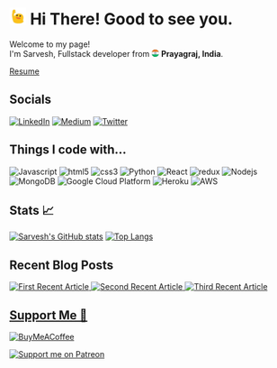 <h1><img src="./public/blob-wave.gif" width="30"/>  Hi There! Good to see you.</h1>

<p>Welcome to my page! </br> I'm Sarvesh, Fullstack developer from <img src="./public/india.png" width="13"/> <b>Prayagraj, India</b>. </p>

[Resume](https://drive.google.com/file/d/1Z9Bya4GoDxj3q67CADwp6vzFxslG4G-z/view?usp=sharing)

## Socials
[![LinkedIn](https://img.shields.io/badge/LinkedIn-%230077B5.svg?logo=linkedin&logoColor=white)](https://linkedin.com/in/sarveshm) [![Medium](https://img.shields.io/badge/Medium-12100E?logo=medium&logoColor=white)](https://medium.com/@sarveshworld) [![Twitter](https://img.shields.io/badge/Twitter-%231DA1F2.svg?logo=Twitter&logoColor=white)](https://twitter.com/sarveshworld)


<h2>Things I code with...</h2>
<p>
<img alt="Javascript" src="https://img.shields.io/badge/-JavaScript-F7DF1E?style=flat-square&logo=javascript&logoColor=white" />
<img alt="html5" src="https://img.shields.io/badge/-HTML-E34F26?style=flat-square&logo=html5&logoColor=white" />
<img alt="css3" src="https://img.shields.io/badge/-CSS-1572B6?style=flat-square&logo=css3&logoColor=white" />
<!-- <img alt="TypeScript" src="https://img.shields.io/badge/-TypeScript-007ACC?style=flat-square&logo=typescript&logoColor=white" /> -->
<img alt="Python" src="https://img.shields.io/badge/-Python-3776ab?style=flat-square&logo=python&logoColor=white" />
<!-- <img alt="C++" src="https://img.shields.io/badge/-C++-00599c?style=flat-square&logo=cplusplus&logoColor=white" /> -->
<!-- <img alt="Kotlin" src="https://img.shields.io/badge/-Kotlin-7f52ff?style=flat-square&logo=kotlin&logoColor=white" /> -->
<!-- <img alt="Flutter" src="https://img.shields.io/badge/-Flutter-02569b?style=flat-square&logo=flutter&logoColor=white" /> -->
<!-- <img alt="Dart" src="https://img.shields.io/badge/-Dart-0175c2?style=flat-square&logo=dart&logoColor=white" /> -->
<img alt="React" src="https://img.shields.io/badge/-React-45b8d8?style=flat-square&logo=react&logoColor=white" />
<img alt="redux" src="https://img.shields.io/badge/-Redux-764ABC?style=flat-square&logo=redux&logoColor=white" />
<img alt="Nodejs" src="https://img.shields.io/badge/-Nodejs-43853d?style=flat-square&logo=Node.js&logoColor=white" />
<img alt="MongoDB" src="https://img.shields.io/badge/-MongoDB-13aa52?style=flat-square&logo=mongodb&logoColor=white" />
<img alt="Google Cloud Platform" src="https://img.shields.io/badge/-Google_Cloud_Platform-1a73e8?style=flat-square&logo=google-cloud&logoColor=white" />
<img alt="Heroku" src="https://img.shields.io/badge/-Heroku-430098?style=flat-square&logo=heroku&logoColor=white" />
<img alt="AWS" src="https://img.shields.io/badge/-aws-232F3E?style=flat-square&logo=amazon-aws&logoColor=white" />
<!-- <img alt="Docker" src="https://img.shields.io/badge/-Docker-46a2f1?style=flat-square&logo=docker&logoColor=white" /> -->



<h2>Stats 📈</h2>

[![Sarvesh's GitHub stats](https://github-readme-stats.vercel.app/api?username=SarveshMishra&count_private=true&show_icons=true&theme=flag-india&include_all_commits=true)](https://github.com/anuraghazra/github-readme-stats)
[![Top Langs](https://github-readme-stats.vercel.app/api/top-langs/?username=SarveshMishra&layout=compact)](https://github.com/anuraghazra/github-readme-stats)
<!-- [![Sarvesh's wakatime stats](https://github-readme-stats.vercel.app/api/wakatime?username=SarveshMishra)](https://github.com/anuraghazra/github-readme-stats) -->
<h2>Recent Blog Posts</h2>
<a target="_blank" href="https://github-readme-medium-recent-article.vercel.app/medium/@sarveshworld/0"><img src="https://github-readme-medium-recent-article.vercel.app/medium/@sarveshworld/0" alt="First Recent Article"> 
<a target="_blank" href="https://github-readme-medium-recent-article.vercel.app/medium/@sarveshworld/1"><img src="https://github-readme-medium-recent-article.vercel.app/medium/@sarveshworld/1" alt="Second Recent Article"> 
<a target="_blank" href="https://github-readme-medium-recent-article.vercel.app/medium/@sarveshworld/2"><img src="https://github-readme-medium-recent-article.vercel.app/medium/@sarveshworld/2" alt="Third Recent Article"> 




    
  <h2>Support Me 
💸</h2>
  

  [![BuyMeACoffee](https://img.shields.io/badge/Buy%20Me%20a%20Coffee-ffdd00?style=for-the-badge&logo=buy-me-a-coffee&logoColor=black)](https://buymeacoffee.com/sarveshmishra) 
  
  [![Support me on Patreon](https://img.shields.io/endpoint.svg?url=https%3A%2F%2Fshieldsio-patreon.vercel.app%2Fapi%3Fusername%3Dsarveshmishra%26type%3Dpatrons&style=flat-square)](https://patreon.com/sarveshmishra)

